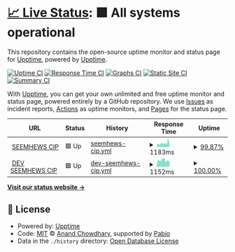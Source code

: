 # [📈 Live Status](https://dev.seemhews.app.seemhews-cip.ewchost.org): <!--live status--> **🟩 All systems operational**

This repository contains the open-source uptime monitor and status page for [Upptime](https://upptime.js.org), powered by [Upptime](https://github.com/upptime/upptime).

[![Uptime CI](https://github.com/stefanosedano/SEEMHEWS-CIP-uptime/workflows/Uptime%20CI/badge.svg)](https://github.com/stefanosedano/SEEMHEWS-CIP-uptime/actions?query=workflow%3A%22Uptime+CI%22)
[![Response Time CI](https://github.com/stefanosedano/SEEMHEWS-CIP-uptime/workflows/Response%20Time%20CI/badge.svg)](https://github.com/stefanosedano/SEEMHEWS-CIP-uptime/actions?query=workflow%3A%22Response+Time+CI%22)
[![Graphs CI](https://github.com/stefanosedano/SEEMHEWS-CIP-uptime/workflows/Graphs%20CI/badge.svg)](https://github.com/stefanosedano/SEEMHEWS-CIP-uptime/actions?query=workflow%3A%22Graphs+CI%22)
[![Static Site CI](https://github.com/stefanosedano/SEEMHEWS-CIP-uptime/workflows/Static%20Site%20CI/badge.svg)](https://github.com/stefanosedano/SEEMHEWS-CIP-uptime/actions?query=workflow%3A%22Static+Site+CI%22)
[![Summary CI](https://github.com/stefanosedano/SEEMHEWS-CIP-uptime/workflows/Summary%20CI/badge.svg)](https://github.com/stefanosedano/SEEMHEWS-CIP-uptime/actions?query=workflow%3A%22Summary+CI%22)

With [Upptime](https://upptime.js.org), you can get your own unlimited and free uptime monitor and status page, powered entirely by a GitHub repository. We use [Issues](https://github.com/upptime/upptime/issues) as incident reports, [Actions](https://github.com/stefanosedano/SEEMHEWS-CIP-uptime/actions) as uptime monitors, and [Pages](https://dev.seemhews.app.seemhews-cip.ewchost.org) for the status page.

<!--start: status pages-->
<!-- This summary is generated by Upptime (https://github.com/upptime/upptime) -->
<!-- Do not edit this manually, your changes will be overwritten -->
<!-- prettier-ignore -->
| URL | Status | History | Response Time | Uptime |
| --- | ------ | ------- | ------------- | ------ |
| <img alt="" src="https://icons.duckduckgo.com/ip3/seemhews.app.seemhews-cip.ewchost.org.ico" height="13"> [SEEMHEWS CIP](https://seemhews.app.seemhews-cip.ewchost.org/) | 🟩 Up | [seemhews-cip.yml](https://github.com/stefanosedano/SEEMHEWS-CIP-uptime/commits/HEAD/history/seemhews-cip.yml) | <details><summary><img alt="Response time graph" src="./graphs/seemhews-cip/response-time-week.png" height="20"> 1183ms</summary><br><a href="https://stefanosedano.github.io/SEEMHEWS-CIP-uptime/history/seemhews-cip"><img alt="Response time 1124" src="https://img.shields.io/endpoint?url=https%3A%2F%2Fraw.githubusercontent.com%2Fstefanosedano%2FSEEMHEWS-CIP-uptime%2FHEAD%2Fapi%2Fseemhews-cip%2Fresponse-time.json"></a><br><a href="https://stefanosedano.github.io/SEEMHEWS-CIP-uptime/history/seemhews-cip"><img alt="24-hour response time 823" src="https://img.shields.io/endpoint?url=https%3A%2F%2Fraw.githubusercontent.com%2Fstefanosedano%2FSEEMHEWS-CIP-uptime%2FHEAD%2Fapi%2Fseemhews-cip%2Fresponse-time-day.json"></a><br><a href="https://stefanosedano.github.io/SEEMHEWS-CIP-uptime/history/seemhews-cip"><img alt="7-day response time 1183" src="https://img.shields.io/endpoint?url=https%3A%2F%2Fraw.githubusercontent.com%2Fstefanosedano%2FSEEMHEWS-CIP-uptime%2FHEAD%2Fapi%2Fseemhews-cip%2Fresponse-time-week.json"></a><br><a href="https://stefanosedano.github.io/SEEMHEWS-CIP-uptime/history/seemhews-cip"><img alt="30-day response time 1093" src="https://img.shields.io/endpoint?url=https%3A%2F%2Fraw.githubusercontent.com%2Fstefanosedano%2FSEEMHEWS-CIP-uptime%2FHEAD%2Fapi%2Fseemhews-cip%2Fresponse-time-month.json"></a><br><a href="https://stefanosedano.github.io/SEEMHEWS-CIP-uptime/history/seemhews-cip"><img alt="1-year response time 1124" src="https://img.shields.io/endpoint?url=https%3A%2F%2Fraw.githubusercontent.com%2Fstefanosedano%2FSEEMHEWS-CIP-uptime%2FHEAD%2Fapi%2Fseemhews-cip%2Fresponse-time-year.json"></a></details> | <details><summary><a href="https://stefanosedano.github.io/SEEMHEWS-CIP-uptime/history/seemhews-cip">99.87%</a></summary><a href="https://stefanosedano.github.io/SEEMHEWS-CIP-uptime/history/seemhews-cip"><img alt="All-time uptime 95.76%" src="https://img.shields.io/endpoint?url=https%3A%2F%2Fraw.githubusercontent.com%2Fstefanosedano%2FSEEMHEWS-CIP-uptime%2FHEAD%2Fapi%2Fseemhews-cip%2Fuptime.json"></a><br><a href="https://stefanosedano.github.io/SEEMHEWS-CIP-uptime/history/seemhews-cip"><img alt="24-hour uptime 99.60%" src="https://img.shields.io/endpoint?url=https%3A%2F%2Fraw.githubusercontent.com%2Fstefanosedano%2FSEEMHEWS-CIP-uptime%2FHEAD%2Fapi%2Fseemhews-cip%2Fuptime-day.json"></a><br><a href="https://stefanosedano.github.io/SEEMHEWS-CIP-uptime/history/seemhews-cip"><img alt="7-day uptime 99.87%" src="https://img.shields.io/endpoint?url=https%3A%2F%2Fraw.githubusercontent.com%2Fstefanosedano%2FSEEMHEWS-CIP-uptime%2FHEAD%2Fapi%2Fseemhews-cip%2Fuptime-week.json"></a><br><a href="https://stefanosedano.github.io/SEEMHEWS-CIP-uptime/history/seemhews-cip"><img alt="30-day uptime 99.86%" src="https://img.shields.io/endpoint?url=https%3A%2F%2Fraw.githubusercontent.com%2Fstefanosedano%2FSEEMHEWS-CIP-uptime%2FHEAD%2Fapi%2Fseemhews-cip%2Fuptime-month.json"></a><br><a href="https://stefanosedano.github.io/SEEMHEWS-CIP-uptime/history/seemhews-cip"><img alt="1-year uptime 95.76%" src="https://img.shields.io/endpoint?url=https%3A%2F%2Fraw.githubusercontent.com%2Fstefanosedano%2FSEEMHEWS-CIP-uptime%2FHEAD%2Fapi%2Fseemhews-cip%2Fuptime-year.json"></a></details>
| <img alt="" src="https://icons.duckduckgo.com/ip3/dev.seemhews.app.seemhews-cip.ewchost.org.ico" height="13"> [DEV SEEMHEWS CIP](https://dev.seemhews.app.seemhews-cip.ewchost.org/) | 🟩 Up | [dev-seemhews-cip.yml](https://github.com/stefanosedano/SEEMHEWS-CIP-uptime/commits/HEAD/history/dev-seemhews-cip.yml) | <details><summary><img alt="Response time graph" src="./graphs/dev-seemhews-cip/response-time-week.png" height="20"> 1152ms</summary><br><a href="https://stefanosedano.github.io/SEEMHEWS-CIP-uptime/history/dev-seemhews-cip"><img alt="Response time 1330" src="https://img.shields.io/endpoint?url=https%3A%2F%2Fraw.githubusercontent.com%2Fstefanosedano%2FSEEMHEWS-CIP-uptime%2FHEAD%2Fapi%2Fdev-seemhews-cip%2Fresponse-time.json"></a><br><a href="https://stefanosedano.github.io/SEEMHEWS-CIP-uptime/history/dev-seemhews-cip"><img alt="24-hour response time 869" src="https://img.shields.io/endpoint?url=https%3A%2F%2Fraw.githubusercontent.com%2Fstefanosedano%2FSEEMHEWS-CIP-uptime%2FHEAD%2Fapi%2Fdev-seemhews-cip%2Fresponse-time-day.json"></a><br><a href="https://stefanosedano.github.io/SEEMHEWS-CIP-uptime/history/dev-seemhews-cip"><img alt="7-day response time 1152" src="https://img.shields.io/endpoint?url=https%3A%2F%2Fraw.githubusercontent.com%2Fstefanosedano%2FSEEMHEWS-CIP-uptime%2FHEAD%2Fapi%2Fdev-seemhews-cip%2Fresponse-time-week.json"></a><br><a href="https://stefanosedano.github.io/SEEMHEWS-CIP-uptime/history/dev-seemhews-cip"><img alt="30-day response time 1005" src="https://img.shields.io/endpoint?url=https%3A%2F%2Fraw.githubusercontent.com%2Fstefanosedano%2FSEEMHEWS-CIP-uptime%2FHEAD%2Fapi%2Fdev-seemhews-cip%2Fresponse-time-month.json"></a><br><a href="https://stefanosedano.github.io/SEEMHEWS-CIP-uptime/history/dev-seemhews-cip"><img alt="1-year response time 1330" src="https://img.shields.io/endpoint?url=https%3A%2F%2Fraw.githubusercontent.com%2Fstefanosedano%2FSEEMHEWS-CIP-uptime%2FHEAD%2Fapi%2Fdev-seemhews-cip%2Fresponse-time-year.json"></a></details> | <details><summary><a href="https://stefanosedano.github.io/SEEMHEWS-CIP-uptime/history/dev-seemhews-cip">100.00%</a></summary><a href="https://stefanosedano.github.io/SEEMHEWS-CIP-uptime/history/dev-seemhews-cip"><img alt="All-time uptime 95.87%" src="https://img.shields.io/endpoint?url=https%3A%2F%2Fraw.githubusercontent.com%2Fstefanosedano%2FSEEMHEWS-CIP-uptime%2FHEAD%2Fapi%2Fdev-seemhews-cip%2Fuptime.json"></a><br><a href="https://stefanosedano.github.io/SEEMHEWS-CIP-uptime/history/dev-seemhews-cip"><img alt="24-hour uptime 100.00%" src="https://img.shields.io/endpoint?url=https%3A%2F%2Fraw.githubusercontent.com%2Fstefanosedano%2FSEEMHEWS-CIP-uptime%2FHEAD%2Fapi%2Fdev-seemhews-cip%2Fuptime-day.json"></a><br><a href="https://stefanosedano.github.io/SEEMHEWS-CIP-uptime/history/dev-seemhews-cip"><img alt="7-day uptime 100.00%" src="https://img.shields.io/endpoint?url=https%3A%2F%2Fraw.githubusercontent.com%2Fstefanosedano%2FSEEMHEWS-CIP-uptime%2FHEAD%2Fapi%2Fdev-seemhews-cip%2Fuptime-week.json"></a><br><a href="https://stefanosedano.github.io/SEEMHEWS-CIP-uptime/history/dev-seemhews-cip"><img alt="30-day uptime 99.92%" src="https://img.shields.io/endpoint?url=https%3A%2F%2Fraw.githubusercontent.com%2Fstefanosedano%2FSEEMHEWS-CIP-uptime%2FHEAD%2Fapi%2Fdev-seemhews-cip%2Fuptime-month.json"></a><br><a href="https://stefanosedano.github.io/SEEMHEWS-CIP-uptime/history/dev-seemhews-cip"><img alt="1-year uptime 95.87%" src="https://img.shields.io/endpoint?url=https%3A%2F%2Fraw.githubusercontent.com%2Fstefanosedano%2FSEEMHEWS-CIP-uptime%2FHEAD%2Fapi%2Fdev-seemhews-cip%2Fuptime-year.json"></a></details>

<!--end: status pages-->

[**Visit our status website →**](https://dev.seemhews.app.seemhews-cip.ewchost.org)

## 📄 License

- Powered by: [Upptime](https://github.com/upptime/upptime)
- Code: [MIT](./LICENSE) © [Anand Chowdhary](https://anandchowdhary.com), supported by [Pabio](https://pabio.com)
- Data in the `./history` directory: [Open Database License](https://opendatacommons.org/licenses/odbl/1-0/)
